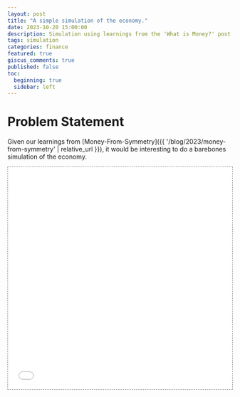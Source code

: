 ```yaml
---
layout: post
title: "A simple simulation of the economy."
date: 2023-10-20 15:00:00
description: Simulation using learnings from the 'What is Money?' post.
tags: simulation
categories: finance
featured: true
giscus_comments: true
published: false
toc:
  beginning: true
  sidebar: left
---
```


# Problem Statement

Given our learnings from [Money-From-Symmetry]({{ '/blog/2023/money-from-symmetry' | relative_url }}), it would be interesting to do a barebones simulation of the economy.

<iframe src="{{ '/assets/plotly/finance-simulation.html' | relative_url }}" frameborder='0' scrolling='no' height="500px" width="100%" style="border: 1px dashed grey;"></iframe>
